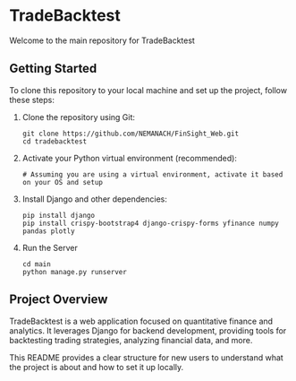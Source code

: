 
# TradeBacktest

Welcome to the main repository for TradeBacktest

## Getting Started

To clone this repository to your local machine and set up the project, follow these steps:

1. Clone the repository using Git:

   ```
   git clone https://github.com/NEMANACH/FinSight_Web.git
   cd tradebacktest
   ```

2. Activate your Python virtual environment (recommended):

   ```
   # Assuming you are using a virtual environment, activate it based on your OS and setup
   ```

3. Install Django and other dependencies:

   ```
   pip install django
   pip install crispy-bootstrap4 django-crispy-forms yfinance numpy pandas plotly
   ```
4. Run the Server

   ```
   cd main
   python manage.py runserver
   ```

## Project Overview

TradeBacktest is a web application focused on quantitative finance and analytics. It leverages Django for backend development, providing tools for backtesting trading strategies, analyzing financial data, and more.

This README provides a clear structure for new users to understand what the project is about and how to set it up locally.
